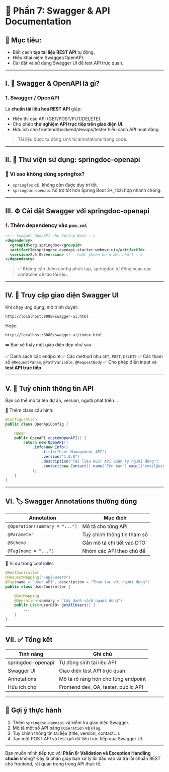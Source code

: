 # 📘 **Phần 7: Swagger & API Documentation**

## 🎯 Mục tiêu:

* Biết cách **tạo tài liệu REST API** tự động.
* Hiểu khái niệm Swagger/OpenAPI.
* Cài đặt và sử dụng Swagger UI để test API trực quan.

---

## I. 📖 Swagger & OpenAPI là gì?

### 1. **Swagger / OpenAPI**

Là **chuẩn tài liệu hoá REST API** giúp:

* Hiển thị các API (GET/POST/PUT/DELETE).
* Cho phép **thử nghiệm API trực tiếp trên giao diện UI**.
* Hữu ích cho frontend/backend/devops/tester hiểu cách API hoạt động.

> Tài liệu được tự động sinh từ annotations trong code.

---

## II. 🧩 Thư viện sử dụng: **springdoc-openapi**

### 🔄 Vì sao không dùng springfox?

* `springfox` cũ, không còn được duy trì tốt.
* `springdoc-openapi` hỗ trợ tốt hơn Spring Boot 3+, tích hợp nhanh chóng.

---

## III. ⚙️ Cài đặt Swagger với springdoc-openapi

### 1. Thêm dependency vào `pom.xml`

```xml
<!-- Swagger OpenAPI cho Spring Boot -->
<dependency>
  <groupId>org.springdoc</groupId>
  <artifactId>springdoc-openapi-starter-webmvc-ui</artifactId>
  <version>2.5.0</version> <!-- hoặc phiên bản mới nhất -->
</dependency>
```

> ✅ Không cần thêm config phức tạp, springdoc tự động scan các controller để tạo tài liệu.

---

## IV. 🧪 Truy cập giao diện Swagger UI

Khi chạy ứng dụng, mở trình duyệt:

```
http://localhost:8080/swagger-ui.html
```

Hoặc:

```
http://localhost:8080/swagger-ui/index.html
```

➡️ Bạn sẽ thấy một giao diện đẹp như sau:

✅ Danh sách các endpoint
✅ Các method như `GET`, `POST`, `DELETE`
✅ Các tham số `@RequestParam`, `@PathVariable`, `@RequestBody`
✅ Cho phép điền input và **test API trực tiếp**

---

## V. 📝 Tuỳ chỉnh thông tin API

Bạn có thể mô tả tên dự án, version, người phát triển...

📄 Thêm class cấu hình:

```java
@Configuration
public class OpenApiConfig {

    @Bean
    public OpenAPI customOpenAPI() {
        return new OpenAPI()
            .info(new Info()
                .title("User Management API")
                .version("1.0.0")
                .description("Tài liệu REST API quản lý người dùng")
                .contact(new Contact().name("Tên bạn").email("email@example.com"))
            );
    }
}
```

---

## VI. 🏷️ Swagger Annotations thường dùng

| Annotation                    | Mục đích                    |
| ----------------------------- | --------------------------- |
| `@Operation(summary = "...")` | Mô tả cho từng API          |
| `@Parameter`                  | Tuỳ chỉnh thông tin tham số |
| `@Schema`                     | Gắn mô tả chi tiết vào DTO  |
| `@Tag(name = "...")`          | Nhóm các API theo chủ đề    |

📄 Ví dụ trong controller:

```java
@RestController
@RequestMapping("/api/users")
@Tag(name = "User API", description = "Thao tác với người dùng")
public class UserController {

    @GetMapping
    @Operation(summary = "Lấy danh sách người dùng")
    public List<UserDTO> getAllUsers() {
        ...
    }
}
```

---

## VII. ✅ Tổng kết

| Tính năng         | Ghi chú                              |
| ----------------- | ------------------------------------ |
| springdoc-openapi | Tự động sinh tài liệu API            |
| Swagger UI        | Giao diện test API trực quan         |
| Annotations       | Mô tả rõ ràng hơn cho từng endpoint  |
| Hữu ích cho       | Frontend dev, QA, tester, public API |

---

## 🎯 Gợi ý thực hành

1. Thêm `springdoc-openapi` và kiểm tra giao diện Swagger.
2. Mô tả một số API bằng `@Operation` và `@Tag`.
3. Tuỳ chỉnh thông tin tài liệu (title, version, contact…).
4. Tạo một POST API và test gửi dữ liệu trực tiếp qua Swagger UI.

---

Bạn muốn mình tiếp tục với **Phần 8: Validation và Exception Handling chuẩn** không? Đây là phần giúp bạn xử lý lỗi đầu vào và trả lỗi chuẩn REST cho frontend, rất quan trọng trong API thực tế.
